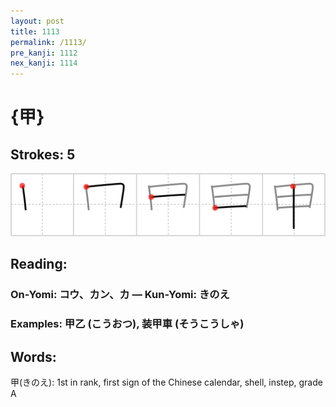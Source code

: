 ```yaml
---
layout: post
title: 1113
permalink: /1113/
pre_kanji: 1112
nex_kanji: 1114
---
```


# {甲}

## Strokes: 5

<div class="stroke"><img src="../images/E794B2.png" /></div>

## Reading:

### On-Yomi: コウ、カン、カ &mdash; Kun-Yomi: きのえ

### Examples: 甲乙 (こうおつ), 装甲車 (そうこうしゃ)

## Words:

甲(きのえ): 1st in rank, first sign of the Chinese calendar, shell, instep, grade A
